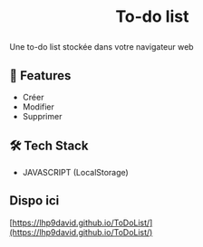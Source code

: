 
# <p align="center">To-do list</p>
  
Une to-do list stockée dans votre navigateur web


## 🧐 Features    
- Créer
- Modifier
- Supprimer
        
    

        
## 🛠️ Tech Stack
- JAVASCRIPT (LocalStorage)

## Dispo ici
[https://lhp9david.github.io/ToDoList/](https://lhp9david.github.io/ToDoList/)
    
